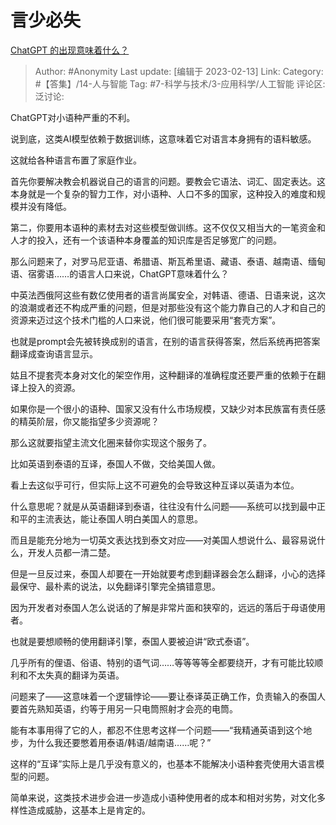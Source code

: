 # 言少必失
[ChatGPT 的出现意味着什么？](https://www.zhihu.com/question/582450800/answer/2891036228)

> Author: #Anonymity
> Last update: [编辑于 2023-02-13]
> Link:
> Category:  #【答集】/14-人与智能
> Tag: #7-科学与技术/3-应用科学/人工智能
> 评论区:
> 泛讨论:

ChatGPT对小语种严重的不利。

说到底，这类AI模型依赖于数据训练，这意味着它对语言本身拥有的语料敏感。

这就给各种语言布置了家庭作业。

首先你要解决教会机器说自己的语言的问题。要教会它语法、词汇、固定表达。这本身就是一个复杂的智力工作，对小语种、人口不多的国家，这种投入的难度和规模并没有降低。

第二，你要用本语种的素材去对这些模型做训练。这不仅仅又相当大的一笔资金和人才的投入，还有一个该语种本身覆盖的知识库是否足够宽广的问题。

那么问题来了，对罗马尼亚语、希腊语、斯瓦希里语、藏语、泰语、越南语、缅甸语、宿雾语……的语言人口来说，ChatGPT意味着什么？

中英法西俄阿这些有数亿使用者的语言尚属安全，对韩语、德语、日语来说，这次的浪潮或者还不构成严重的问题，但是对那些没有这个能力靠自己的人才和自己的资源来迈过这个技术门槛的人口来说，他们很可能要采用“套壳方案”。

也就是prompt会先被转换成别的语言，在别的语言获得答案，然后系统再把答案翻译成查询语言显示。

姑且不提套壳本身对文化的架空作用，这种翻译的准确程度还要严重的依赖于在翻译上投入的资源。

如果你是一个很小的语种、国家又没有什么市场规模，又缺少对本民族富有责任感的精英阶层，你又能指望多少资源呢？

那么这就要指望主流文化圈来替你实现这个服务了。

比如英语到泰语的互译，泰国人不做，交给美国人做。

看上去这似乎可行，但实际上这不可避免的会导致这种互译以英语为本位。

什么意思呢？就是从英语翻译到泰语，往往没有什么问题——系统可以找到最中正和平的主流表达，能让泰国人明白美国人的意思。

而且是能充分地为一切英文表达找到泰文对应——对美国人想说什么、最容易说什么，开发人员都一清二楚。

但是一旦反过来，泰国人却要在一开始就要考虑到翻译器会怎么翻译，小心的选择最保守、最朴素的说法，以免翻译引擎完全搞错意思。

因为开发者对泰国人怎么说话的了解是非常片面和狭窄的，远远的落后于母语使用者。

也就是要想顺畅的使用翻译引擎，泰国人要被迫讲“欧式泰语”。

几乎所有的俚语、俗语、特别的语气词……等等等等全都要绕开，才有可能比较顺利和不太失真的翻译为英语。

问题来了——这意味着一个逻辑悖论——要让泰译英正确工作，负责输入的泰国人要首先熟知英语，约等于用另一只电筒照射才会亮的电筒。

能有本事用得了它的人，都忍不住思考这样一个问题——“我精通英语到这个地步，为什么我还要憋着用泰语/韩语/越南语……呢？”

这样的“互译”实际上是几乎没有意义的，也基本不能解决小语种套壳使用大语言模型的问题。

简单来说，这类技术进步会进一步造成小语种使用者的成本和相对劣势，对文化多样性造成威胁，这基本上是肯定的。
